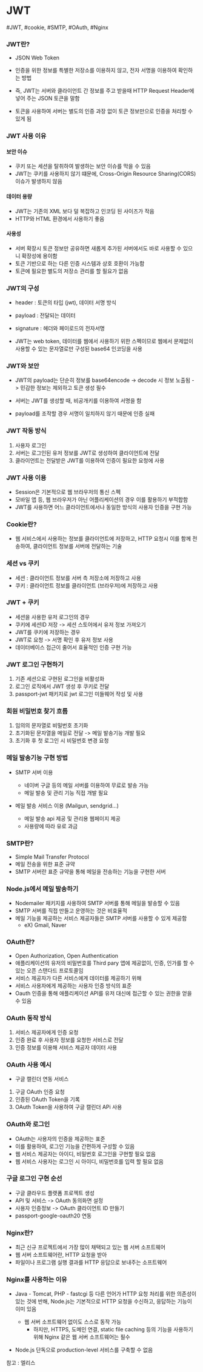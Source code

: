 # JWT

#JWT, #cookie, #SMTP, #OAuth, #Nginx

### JWT란?

- JSON Web Token
- 인증을 위한 정보를 특별한 저장소를 이용하지 않고, 전자 서명을 이용하여 확인하는 방법

- 즉, JWT는 서버와 클라이언트 간 정보를 주고 받을때 HTTP Request Header에 넣어 주는 JSON 토큰을 말함
- 토큰을 사용하여 서버는 별도의 인증 과장 없이 토큰 정보만으로 인증을 처리할 수 있게 됨

### JWT 사용 이유

#### 보안 이슈

- 쿠키 또는 세션을 탈취하여 발생하는 보안 이슈를 막을 수 있음
- JWT는 쿠키를 사용하지 않기 떄문에, Cross-Origin Resource Sharing(CORS) 이슈가 발생하지 않음

#### 데이터 용량

- JWT는 기존의 XML 보다 덜 복잡하고 인코딩 된 사이즈가 작음
- HTTP와 HTML 환경에서 사용하기 좋음

#### 사용성

- 서버 확장시 토큰 정보만 공유하면 새롭게 추가된 서버에서도 바로 사용할 수 있으니 확장성에 용이함
- 토큰 기반으로 하는 다른 인증 시스템과 상호 호환이 가능함
- 토큰에 필요한 별도의 저장소 관리를 할 필요가 없음

### JWT의 구성

- header : 토큰의 타입 (jwt), 데이터 서명 방식
- payload : 전달되는 데이터
- signature : 헤더와 페이로드의 전자서명

- JWT는 web token, 데이터를 웹에서 사용하기 위한 스펙이므로 웹에서 문제없이 사용할 수 있는 문자열로만 구성된 base64 인코딩을 사용

### JWT와 보안

- JWT의 payload는 단순히 정보를 base64encode -> decode 시 정보 노출됨 -> 민감한 정보는 제외하고 토큰 생성 필수

- 서버는 JWT를 생성할 때, 비공개키를 이용하여 서명을 함
- payload를 조작할 경우 서명이 일치하지 않기 때문에 인증 실패

### JWT 작동 방식

1. 사용자 로그인
2. 서버는 로그인된 유저 정보를 JWT로 생성하여 클라이언트에 전달
3. 클라이언트는 전달받은 JWT를 이용하여 인증이 필요한 요청에 사용

### JWT 사용 이용

- Session은 기본적으로 웹 브라우저의 통신 스펙
- 모바일 앱 등, 웹 브라우저가 아닌 어플리케이션의 경우 이를 활용하기 부적합함
- JWT를 사용하면 어느 클라이언트에서나 동일한 방식의 사용자 인증을 구현 가능

### Cookie란?

- 웹 서비스에서 사용하는 정보를 클라이언트에 저장하고, HTTP 요청시 이를 함께 전송하여, 클라이언트 정보를 서버에 전달하는 기술

### 세션 vs 쿠키

- 세션 : 클라이언트 정보를 서버 측 저장소에 저장하고 사용
- 쿠키 : 클라이언트 정보를 클라이언트 (브라우저)에 저장하고 사용

### JWT + 쿠키

- 세션을 사용한 유저 로그인의 경우
- 쿠키에 세션ID 저장 -> 세션 스토어에서 유저 정보 가져오기
- JWT를 쿠키에 저장하는 경우
- JWT로 요청 -> 서명 확인 후 유저 정보 사용
- 데이터베이스 접근이 줄어서 효율적인 인증 구현 가능

### JWT 로그인 구현하기

1. 기존 세션으로 구현된 로그인을 비활성화
2. 로그인 로직에서 JWT 생성 후 쿠키로 전달
3. passport-jwt 패키지로 jwt 로그인 미들웨어 작성 및 사용

### 회원 비밀번호 찾기 흐름

1. 임의의 문자열로 비밀번호 초기화
2. 초기화된 문자열을 메일로 전달 -> 메일 발송기능 개발 필요
3. 초기화 후 첫 로그인 시 비밀번호 변경 요청

### 메일 발송기능 구현 방법

- SMTP 서버 이용

  - 네이버 구글 등의 메일 서버를 이용하여 무료로 발송 가능
  - 메일 발송 및 관리 기능 직접 개발 필요

- 메일 발송 서비스 이용 (Mailgun, sendgrid...)
  - 메일 발송 api 제공 및 관리용 웹페이지 제공
  - 사용량에 따라 유로 과금

### SMTP란?

- Simple Mail Transfer Protocol
- 메일 전송을 위한 표준 규약
- SMTP 서버란 표준 규약을 통해 메일을 전송하는 기능을 구현한 서버

### Node.js에서 메일 발송하기

- Nodemailer 패키지를 사용하여 SMTP 서버를 통해 메일을 발송할 수 있음
- SMTP 서버를 직접 만들고 운영하는 것은 비효율적
- 메일 기능을 제공하는 서비스 제공자들은 SMTP 서버를 사용할 수 있게 제공함
  - eX) Gmail, Naver

### OAuth란?

- Open Authorization, Open Authentication
- 애플리케이션의 유저의 비밀번호를 Third pary 앱에 제공없이, 인증, 인가를 할 수 있는 오픈 스탠다드 프로토콜임
- 서비스 제공자가 다른 서비스에게 데이터를 제공하기 위해
- 서비스 사용자에게 제공하는 사용자 인증 방식의 표준
- Oauth 인증을 통해 애플리케이션 API를 유저 대신에 접근할 수 있는 권한을 얻을 수 있음

### OAuth 동작 방식

1. 서비스 제공자에게 인증 요청
2. 인증 완료 후 사용자 정보를 요청한 서비스로 전달
3. 인증 정보를 이용해 서비스 제공자 데이터 사용

### OAuth 사용 예시

- 구글 캘린더 연동 서비스

1. 구글 OAuth 인증 요청
2. 인증된 OAuth Token을 기록
3. OAuth Token을 사용하여 구글 캘린더 APi 사용

### OAuth와 로그인

- OAuth는 사용자의 인증을 제공하는 표준
- 이를 활용하여, 로그인 기능을 간편하게 구성할 수 있음
- 웹 서비스 제공자는 아이디, 비밀번호 로그인을 구현할 필요 없음
- 웹 서비스 사용자는 로그인 시 아이디, 비밀번호를 입력 할 필요 없음

### 구글 로그인 구현 순선

- 구글 클라우드 플랫폼 프로젝트 생성
- API 및 서비스 -> OAuth 동의화면 설정
- 사용자 인증정보 -> OAuth 클라이언트 ID 만들기
- passport-google-oauth20 연동

### Nginx란?

- 최근 신규 프로젝트에서 가장 많이 채택되고 있는 웹 서버 소프트웨어
- 웹 서버 소프트웨어란, HTTP 요청을 받아
- 파일이나 프로그램 실행 결과를 HTTP 응답으로 보내주는 소프트웨어

### Nginx를 사용하는 이유

- Java - Tomcat, PHP - fastcgi 등 다른 언어가 HTTP 요청 처리를 위한 의존성이 있는 것에 반해, Node.js는 기본적으로 HTTP 요청을 수신하고, 응답하는 기능이 이미 있음

  - 웹 서버 소프트웨어 없이도 스스로 동작 가능
    - 하지만, HTTPS, 도메인 연결, static file caching 등의 기능을 사용하기 위해 Nginx 같은 웹 서버 소프트웨어는 필수

- Node.js 단독으로 production-level 서비스를 구축할 수 없음

참고 : 엘리스
